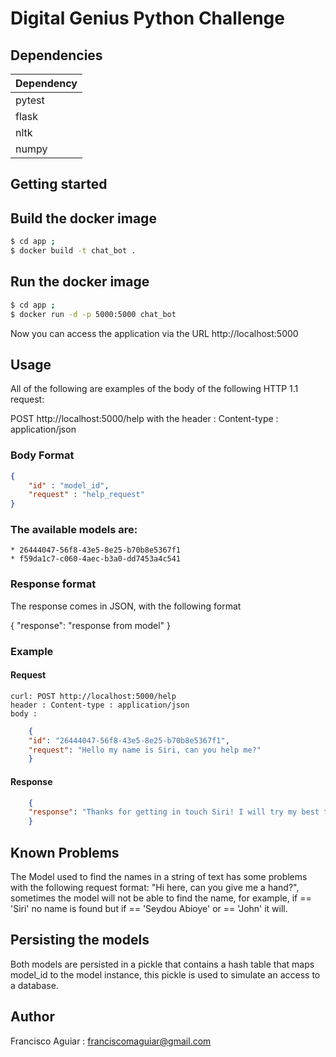 # Digital Genius Python Challenge

## Dependencies
Dependency |
------------- |
pytest |
flask | 
nltk |
numpy |

## Getting started

## Build the docker image
```sh
$ cd app ;
$ docker build -t chat_bot .
```
## Run the docker image
```sh
$ cd app ;
$ docker run -d -p 5000:5000 chat_bot
```
Now you can access the application via the URL http://localhost:5000

## Usage

All of the following are examples of the body of the following HTTP 1.1 request:

POST http://localhost:5000/help
with the header : Content-type : application/json

### Body Format
```json
{
    "id" : "model_id",
    "request" : "help_request"
}
```

### The available models are:
    * 26444047-56f8-43e5-8e25-b70b8e5367f1
    * f59da1c7-c060-4aec-b3a0-dd7453a4c541


### Response format

The response comes in JSON, with the following format

{
    "response": "response from model"
}

### Example

#### Request
    curl: POST http://localhost:5000/help
    header : Content-type : application/json
    body : 
```json
    {
    "id": "26444047-56f8-43e5-8e25-b70b8e5367f1",
    "request": "Hello my name is Siri, can you help me?"
    }
```
#### Response

```json
    {
    "response": "Thanks for getting in touch Siri! I will try my best to help"
    }
```

## Known Problems

The Model used to find the names in a string of text has some problems with the following request format:
"Hi <NAME> here, can you give me a hand?", sometimes the model will not be able to find the name, for example, if
<NAME> == 'Siri' no name is found but if <NAME> == 'Seydou Abioye' or <NAME> == 'John' it will.

## Persisting the models

Both models are persisted in a pickle that contains a hash table that maps model_id to the model instance, this pickle is used to simulate an access to a database.

## Author

Francisco Aguiar  : franciscomaguiar@gmail.com
